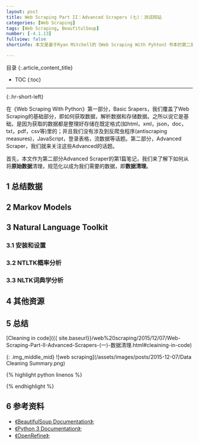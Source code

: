 ```yaml
---
layout: post
title: Web Scraping Part II：Advanced Scrapers (七)：测试网站
categories: [Web Scraping]
tags: [Web Scraping, BeaufitulSoup]
number: [-4.1.13]
fullview: false
shortinfo: 本文是基于Ryan Mitchell的《Web Scraping With Pyhton》书本的第二部分Advanced Scraper的第1篇笔记，。

---
```

目录
{:.article_content_title}


* TOC
{:toc}

---
{:.hr-short-left}


在《Web Scraping With Python》第一部分，Basic Srapers，我们覆盖了Web Scraping的基础部分，即如何获取数据，解析数据和存储数据。之所以说它是基础，是因为获取的数据都是整理好存储在既定格式(如html，xml，json，doc，txt，pdf，csv等)里的；并且我们没有涉及到反爬虫程序(antiscraping measures)，JavaScript，登录表格，流数据等话题。第二部分，Advanced Scraper，我们就来关注这些Advanced的话题。

首先，本文作为第二部分Advanced Scraper的第1篇笔记，我们来了解下如何从将**原始数据**清理，规范化以成为我们需要的数据，即**数据清理**。

## 1 总结数据 ##


## 2 Markov Models ##


## 3 Natural Language Toolkit ##

### 3.1 安装和设置 ###

### 3.2 NTLTK概率分析 ###

### 3.3 NLTK词典学分析 ###

## 4 其他资源 ##

## 5 总结 ##

[Cleaning in code]({{ site.baseurl}}/web%20scraping/2015/12/07/Web-Scraping-Part-II-Advanced-Scrapers-(一)-数据清理.html#cleaining-in-code)

{: .img_middle_mid}
![web scraping](/assets/images/posts/2015-12-07/Data Cleaning Summary.png)

{% highlight python linenos %}

{% endhighlight %}

## 6 参考资料 ##

- [《BeautifulSoup Documentation》](https://www.crummy.com/software/BeautifulSoup/bs4/doc/);
- [《Python 3 Documentation》](https://docs.python.org/3/);
- [《OpenRefine》](http://openrefine.org/);



